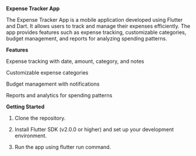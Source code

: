 **Expense Tracker App**

The Expense Tracker App is a mobile application developed using Flutter and Dart. It allows users to track and manage their expenses efficiently. The app provides features such as expense tracking, customizable categories, budget management, and reports for analyzing spending patterns.

**Features**

Expense tracking with date, amount, category, and notes

Customizable expense categories

Budget management with notifications

Reports and analytics for spending patterns

**Getting Started**

1. Clone the repository.

2. Install Flutter SDK (v2.0.0 or higher) and set up your development environment.

3. Run the app using flutter run command.


